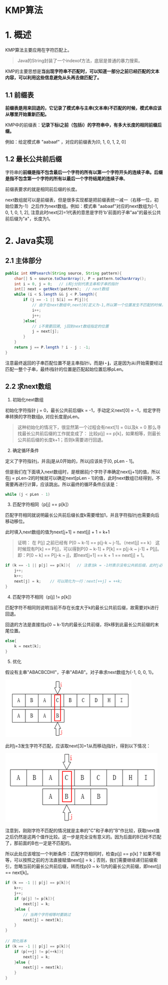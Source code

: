 # KMP算法

# 1. 概述

KMP算法主要应用在字符匹配上。

>Java的String封装了一个indexof方法，底层是普通的暴力搜索。

KMP的主要思想是**当出现字符串不匹配时，可以知道一部分之前已经匹配的文本内容，可以利用这些信息避免从头再去做匹配了。**

## 1.1 前缀表

**前缀表是用来回退的，它记录了模式串与主串(文本串)不匹配的时候，模式串应该从哪里开始重新匹配。**

KMP中的前缀表：**记录下标i之前（包括i）的字符串中，有多大长度的相同前缀后缀。**

例如：给定模式串 "aabaaf" ，对应的前缀表为[0, 1, 0, 1, 2, 0]

## 1.2 最长公共前后缀

字符串的**前缀是指不包含最后一个字符的所有以第一个字符开头的连续子串。后缀是指不包含第一个字符的所有以最后一个字符结尾的连续子串**。

前缀表要求的就是相同前后缀的长度。

next数组就可以是前缀表，但是很多实现都是把前缀表统一减一（右移一位，初始位置为-1）之后作为next数组。例如：模式串 "aabaaf"对应的next数组为[-1, 0, 1,  0, 1, 2], 注意此时next[2]=1代表的意思是字符'b'前面的子串"aa"的最长公共前后缀为"a"，长度为1。

# 2. Java实现

## 2.1 主体部分

```java
public int KMPsearch(String source, String pattern){
    char[] S = source.toCharArray(), P = pattern.toCharArray();
    int i = 0, j = 0;   // i和j分别代表主串和子串的指针
    int[] next = getNext(pattern);  // next数组
    while (i < S.length && j < P.length){
        if (j == -1 || S[i] == P[j]){
            // 由于在next数组中,next[0]定义为-1,所以第一个位置发生不匹配的时候，需要移位
            i++;
            j++;
        }else{
            // i不需要回溯, j回到next数组指定的位置
            j = next[j];
        }
    }
    return j == P.length ? i - j : -1;
}
```

注意最终返回的子串匹配位置不是主串指针i，而是**i - j**，这是因为从i开始需要经过匹配一整个子串，最终i指针的位置是匹配起始位置后移pLen。

## 2.2 求next数组

1. 初始化next数组

初始化字符指针 j = 0，最长公共前后缀k = -1，手动定义next[0] = -1，给定字符串转换的字符数组p, 对应长度是pLen。

> 这种初始化的情况下，很显然第一个过程会有next[1] = 0以及k = 0
> 那么寻找最长公共前后缀的工作就变成了：
> 比较p[j] == p[k]，如果相等，则最长公共前后缀的长度k+1；否则k需要进行回退。

2. 确定循环条件

定义了字符指针j，并且j是从0开始的，所以j应该处于[0, pLen - 1]。

但是我们在下面填入next数组时，是根据前j个字符子串确定next[j+1]的值，所以在j = pLen-2的时候就可以确定next[pLen - 1]的值，此时next数组已经得到，不需要再进行计算，应该跳出。所以最终的循环条件应该是：

```java
while (j < pLen - 1)
```

3. 匹配字符相同（p[j] == p[k]）

匹配字符相同就说明最长公共前后缀长度k需要增加1，并且字符指针j也需要向后移动移位。

此时填入next数组的值为next[j+1] = next[j] + 1 = k+1

> 证明：
> 	在 P[j] 之前已经有 P[0 ~ k-1] == p[j-k ~ j-1]。（next[j] == k）
> 	这时候现有P[k] == P[j]，可以得到P[0 ~ k-1] + P[k] == p[j-k ~ j-1] + P[j]。
> 	即：P[0 ~ k] == P[j-k ~ j]，即next[j+1] == k + 1 == next[j] + 1。

```java
if (k == -1 || p[j] == p[k]){	// 注意当k = -1时表示没有公共前后缀，此时j必须后移
    j++;
    k++;
    next[j] = k;	// 可以简化为一行：next[++j] = ++k;
}
```

4. 匹配字符不相同（p[j] != p[k]）

匹配字符不相同则说明当前不存在长度大于k的最长公共前后缀，故需要对k进行回退。

回退的方法是直接找p[0 ~ k-1]内的最长公共前缀，将k移到此最长公共前缀的末尾位置。

```java
else{
    k = next[k];
}
```

5. 优化

假设有主串"ABACBCDHI"，子串"ABAB"。对子串求next数组为{-1, 0, 0, 1}。

![kmp优化例1](img/kmp优化例1.png)

此时j=3发生字符不匹配，应该取next[3]=1从而移动j指针，得到以下情况：

![kmp优化例2](img/kmp优化例2.png)

注意到，刚刚字符不匹配的情况就是主串的"C"和子串的"B"作比较，获取next值之后仍然是这两个值作比较。这一步是完全没有意义的。因为后面的B已经不匹配了，那前面的B也一定是不匹配的。

所以此处应该增加一个判断条件：匹配字符相同时，检查p[j] == p[k] ? 如果不相等，可以按照之前的方法直接赋值next[j] = k；否则，我们需要继续递归前缀索引，忽略当前的最长公共前后缀，转而找p[0 ~ k-1]内的最长公共前缀，即next[j] == next[k]。

```java
if (k == -1 || p[j] == p[k]){
    k++;
    j++;
    if (p[j] != p[k]){
        next[j] = k;
    }else {
        // 当两个字符相等时要跳过
        next[j] = next[k];
    }
}

// 简化版本
if (k == -1 || p[j] == p[k]){
    if (p[++j] != p[++k]){
        next[j] = k;
    }else {
        next[j] = next[k];
    }
}
```

